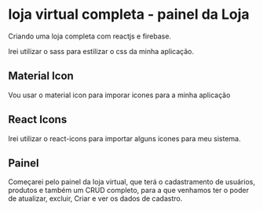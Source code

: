 # loja virtual completa - painel da Loja

Criando uma loja completa com reactjs e firebase. 

Irei utilizar o sass para estilizar o css da minha aplicação. 

## Material Icon 

Vou usar o material icon para imporar icones para a minha aplicação

## React Icons 

Irei utilizar o react-icons para importar alguns icones para meu sistema. 


## Painel 

Começarei pelo painel da loja virtual, que terá o cadastramento de usuários, produtos e também um CRUD completo, 
para a que venhamos ter o poder de atualizar, excluir, Criar e ver os dados de cadastro.


